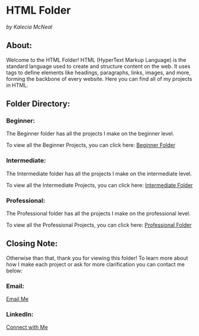 # HTML Folder  
<em>by Kalecia McNeal</em>

## About:  
Welcome to the HTML Folder! HTML (HyperText Markup Language) is the standard language used to create and structure content on the web. It uses tags to define elements like headings, paragraphs, links, images, and more, forming the backbone of every website. Here you can find all of my projects in HTML. 


## Folder Directory: 

### Beginner: 
The Beginner folder has all the projects I make on the beginner level. 

To view all the Beginner Projects, you can click here: 
[Beginner Folder](/HTML/Beginner/)

### Intermediate: 
The Intermediate folder has all the projects I make on the intermediate level. 

To view all the Intermediate Projects, you can click here: 
[Intermediate Folder](/HTML/Intermediate/)

### Professional: 
The Professional folder has all the projects I make on the professional level.

To view all the Professional Projects, you can click here: 
[Professional Folder](/HTML/Professional/)


## Closing Note:  
Otherwise than that, thank you for viewing this folder! To learn more about how I make each project or ask for more clarification you can contact me below: 

### Email:  
[Email Me](mailto:kaleciamcneal@gmail.com)

### LinkedIn: 
[Connect with Me](https://www.linkedin.com/in/kalecia-mcneal/)